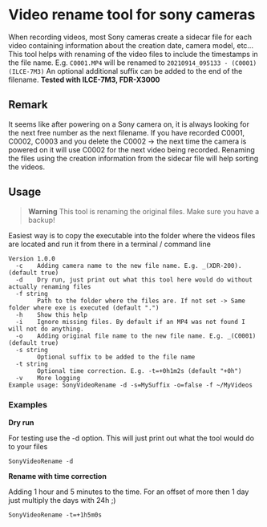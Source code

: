 # Video rename tool for sony cameras

When recording videos, most Sony cameras create a sidecar file for each video containing information about the creation date, camera model, etc...
This tool helps with renaming of the video files to include the timestamps in the file name.
E.g. `C0001.MP4` will be renamed to `20210914_095133 - (C0001)(ILCE-7M3)` 
An optional additional suffix can be added to the end of the filename.
**Tested with ILCE-7M3, FDR-X3000**

## Remark
It seems like after powering on a Sony camera on, it is always looking for the next free number as the next filename.
If you have recorded C0001, C0002, C0003 and you delete the C0002 -> the next time the camera is powered on it will use C0002 for the next video being recorded. Renaming the files using the creation information from the sidecar file will help sorting the videos.

## Usage

> **Warning**
> This tool is renaming the original files. Make sure you have a backup!

Easiest way is to copy the executable into the folder where the videos files are located and run it from there in a terminal / command line

```
Version 1.0.0
  -c    Adding camera name to the new file name. E.g. _(XDR-200). (default true)
  -d    Dry run, just print out what this tool here would do without actually renaming files
  -f string
        Path to the folder where the files are. If not set -> Same folder where exe is executed (default ".")
  -h    Show this help
  -i    Ignore missing files. By default if an MP4 was not found I will not do anything.
  -o    Adding original file name to the new file name. E.g. _(C0001) (default true)
  -s string
        Optional suffix to be added to the file name
  -t string
        Optional time correction. E.g. -t=+0h1m2s (default "+0h")
  -v    More logging
Example usage: SonyVideoRename -d -s=MySuffix -o=false -f ~/MyVideos
```


### Examples

**Dry run**

For testing use the -d option. This will just print out what the tool would do to your files

```
SonyVideoRename -d
```


**Rename with time correction**

Adding 1 hour and 5 minutes to the time. For an offset of more then 1 day just multiply the days with 24h ;)

```
SonyVideoRename -t=+1h5m0s
```

